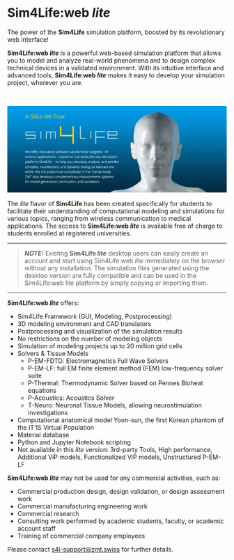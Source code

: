 # **Sim4Life:web *lite***

<!-- https://zmt.swiss/sim4life/ -->
The power of the **Sim4Life** simulation platform, boosted by its revolutionary web interface!

**Sim4Life:web *lite*** is a powerful web-based simulation platform that allows you to model and analyze real-world phenomena and to design complex technical devices in a validated environment. With its intuitive interface and advanced tools, **Sim4Life:web *lite*** makes it easy to develop your simulation project, wherever you are.

<br>
<p align="center">
  <img src="assets/s4lintro.gif">
</p>


<!-- https://zmt.swiss/in-silico/ 
It is the first computational life sciences platform integrating computable human phantoms with the most powerful physics solvers and the most advanced tissue models for directly analyzing biological real-world phenomena and complex technical devices in a 3D validated biological and anatomical environment.

<br>
<p align="center">
  <img src="https://zmt.swiss/assets/images/in-silico/_resampled/ResizedImageWzkzMCwxNThd/S4LFlowchart.png" width="90%" />
</p>
<br>

All modeling capabilities from the segmentation of medical image data, anatomical and CAD model import, discretization and simulation to visualization and analysis are embedded and streamlined to offer the most versatile and efficient simulation environment possible.

At the core of Sim4Life are the computable, high-fidelity 3D Virtual Population (ViP) human anatomical models. Carefully selected to fully represent global variations in human anatomy, the fully posable, morphable, and validated ViP models along with the IT'IS tissue properties database depict 15 different body types with 120 vital anatomical features and over 300 precisely identified tissues and organs. Cited and applied in hundreds of published studies and papers, the ViP models and the IT'IS material parameter database are continually and meticulously updated, refined, and expanded. -->


<!-- https://zmt.swiss/academic/s4l-academic/sim4life-light/ -->
The *lite* flavor of **Sim4Life** has been created specifically for students to facilitate their understanding of computational modeling and simulations for various topics, ranging from wireless communication to medical applications. The access to **Sim4Life:web *lite*** is available free of charge to students enrolled at registered universities.

---
> **_NOTE:_** Existing **Sim4Life *lite*** desktop users can easily create an account and start using Sim4Life:web *lite* immediately on the browser without any installation. The simulation files generated using the desktop version are fully compatible and can be used in the Sim4Life:web lite platform by simply copying or importing them.
---

**Sim4Life:web *lite*** offers:
  - Sim4Life Framework (GUI, Modeling, Postprocessing)
  - 3D modeling environment and CAD translators
  - Postprocessing and visualization of the simulation results 
  - No restrictions on the number of modeling objects
  - Simulation of modeling projects up to 20 million grid cells
  - Solvers & Tissue Models
    * P-EM-FDTD: Electromagnetics Full Wave Solvers
    * P-EM-LF: full EM finite element method (FEM) low-frequency solver suite
    * P-Thermal: Thermodynamic Solver based on Pennes Bioheat equations
    * P-Acoustics: Acoustics Solver
    * T-Neuro: Neuronal Tissue Models, allowing neurostimulation investigations
  - Computational anatomical model Yoon-sun, the first Korean phantom of the IT'IS Virtual Population
  - Material database
  - Python and Jupyter Notebook scripting
  - Not available in this *lite* version: 3rd-party Tools, High performance, Additional ViP models, Functionalized ViP models, Unstructured P-EM-LF

<!-- https://zmt.swiss/academic/s4l-academic/sim4life-light/ -->
**Sim4Life:web *lite*** may not be used for any commercial activities, such as:
  - Commercial production design, design validation, or design assessment work
  - Commercial manufacturing engineering work
  - Commercial research
  - Consulting work performed by academic students, faculty, or academic account staff
  - Training of commercial company employees

Please contact s4l-support@zmt.swiss for further details.
